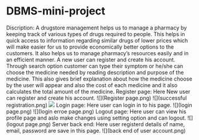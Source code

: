 # DBMS-mini-project

Discription:
  A drugstore management helps us to manage a pharmacy by keeping track of various types of drugs required to people. This helps in quick access to information regarding similar drugs of lower prices which will make easier for us to provide economically better options to the customers. It also helps us to manage pharmacy’s resources easily and in an efficient manner.
  A new user can register and create his account. Through search option customer can type their symptom or he/she can choose the medicine needed by reading description and purpose of the medicine. This  also gives brief explanation about how the medicine choose by the user  will appear and also the cost of each medicine and it also calculates the total amount of the medicine. 
  Register page:
    Here New user can register and create his account.
    ![](Register page.png)
    ![](successful registration.png)
    ![](register.png)
   Login page: 
    Here user can login in to his page. 
    ![](login page.png)
    ![](login erroe page.png)
   Logout page:
    Here user can view his profile page and aslo make changes using setting option and can logout.
    ![](logout page.png)
   Server back end:
    Here user registerd details of name, email, password are save in this page.
    ![](back end of user account.png)
   
    
  

